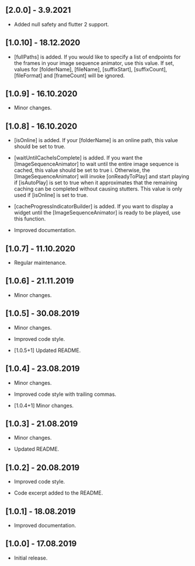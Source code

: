 ## [2.0.0] - 3.9.2021

* Added null safety and flutter 2 support.

## [1.0.10] - 18.12.2020

* [fullPaths] is added. If you would like to specify a list of endpoints for the frames in your image sequence animator, use this value. If set, values for 
  [folderName], [fileName], [suffixStart], [suffixCount], [fileFormat] and [frameCount] will be ignored.

## [1.0.9] - 16.10.2020

* Minor changes.

## [1.0.8] - 16.10.2020

* [isOnline] is added. If your [folderName] is an online path, this value should be set to true.

* [waitUntilCacheIsComplete] is added. If you want the [ImageSequenceAnimator] to wait until the entire image sequence is cached, this value should be set
  to true i. Otherwise, the [ImageSequenceAnimator] will invoke [onReadyToPlay] and start playing if [isAutoPlay] is set to true when it approximates that the 
  remaining caching can be completed without causing stutters. This value is only used if [isOnline] is set to true.

* [cacheProgressIndicatorBuilder] is added. If you want to display a widget until the [ImageSequenceAnimator] is ready to be played, use this function.

* Improved documentation.

## [1.0.7] - 11.10.2020

* Regular maintenance.

## [1.0.6] - 21.11.2019

* Minor changes.

## [1.0.5] - 30.08.2019

* Minor changes.

* Improved code style.

* [1.0.5+1] Updated README.

## [1.0.4] - 23.08.2019

* Minor changes.

* Improved code style with trailing commas.

* [1.0.4+1] Minor changes.

## [1.0.3] - 21.08.2019

* Minor changes.

* Updated README.

## [1.0.2] - 20.08.2019

* Improved code style.

* Code excerpt added to the README.

## [1.0.1] - 18.08.2019

* Improved documentation.

## [1.0.0] - 17.08.2019

* Initial release.
